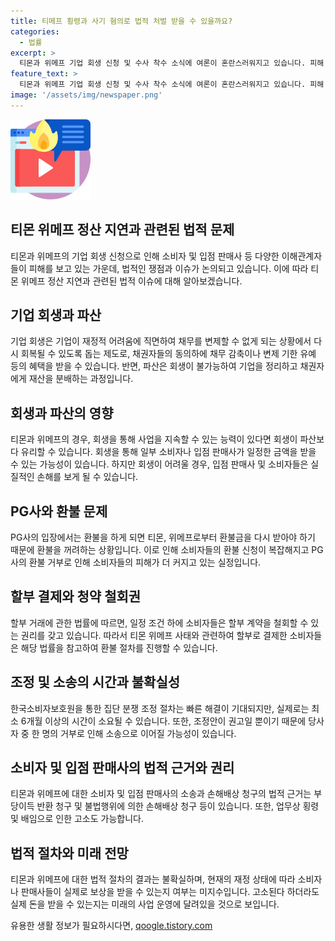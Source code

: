 ```yaml
---
title: 티메프 횡령과 사기 혐의로 법적 처벌 받을 수 있을까요?
categories:
  - 법률
excerpt: >
  티몬과 위메프 기업 회생 신청 및 수사 착수 소식에 여론이 혼란스러워지고 있습니다. 피해 소비자들은 환불 및 취소에 관한 권리를 행사할 수 있지만, PG사와의 거래로 인해 환불 절차가 복잡해지고 있습니다. 피해 소비자들을 위한 조정 절차도 예상보다 오랜 시간이 걸릴 것으로 보입니다. 또한, 입점 판매사들도 큰 피해를 입었으며, 소송으로 인해 법적 근거를 찾고 있는 상황입니다. 이에 대한 법적 해결이 오랜 시간이 걸릴 것으로 예상되고 있습니다.
feature_text: >
  티몬과 위메프 기업 회생 신청 및 수사 착수 소식에 여론이 혼란스러워지고 있습니다. 피해 소비자들은 환불 및 취소에 관한 권리를 행사할 수 있지만, PG사와의 거래로 인해 환불 절차가 복잡해지고 있습니다. 피해 소비자들을 위한 조정 절차도 예상보다 오랜 시간이 걸릴 것으로 보입니다. 또한, 입점 판매사들도 큰 피해를 입었으며, 소송으로 인해 법적 근거를 찾고 있는 상황입니다. 이에 대한 법적 해결이 오랜 시간이 걸릴 것으로 예상되고 있습니다.
image: '/assets/img/newspaper.png'
---
```


<p><img src="/assets/img/news.png" alt="rentncar 속보" /></p>

<h2 data-ke-size="size26">티몬 위메프 정산 지연과 관련된 법적 문제</h2>

<p data-ke-size="size16">티몬과 위메프의 기업 회생 신청으로 인해 소비자 및 입점 판매사 등 다양한 이해관계자들이 피해를 보고 있는 가운데, 법적인 쟁점과 이슈가 논의되고 있습니다. 이에 따라 티몬 위메프 정산 지연과 관련된 법적 이슈에 대해 알아보겠습니다.</p>

<h2 data-ke-size="size26">기업 회생과 파산</h2>

<p data-ke-size="size16">기업 회생은 기업이 재정적 어려움에 직면하여 채무를 변제할 수 없게 되는 상황에서 다시 회복될 수 있도록 돕는 제도로, 채권자들의 동의하에 채무 감축이나 변제 기한 유예 등의 혜택을 받을 수 있습니다. 반면, 파산은 회생이 불가능하여 기업을 정리하고 채권자에게 재산을 분배하는 과정입니다.</p>

<h2 data-ke-size="size26">회생과 파산의 영향</h2>

<p data-ke-size="size16">티몬과 위메프의 경우, 회생을 통해 사업을 지속할 수 있는 능력이 있다면 회생이 파산보다 유리할 수 있습니다. 회생을 통해 일부 소비자나 입점 판매사가 일정한 금액을 받을 수 있는 가능성이 있습니다. 하지만 회생이 어려울 경우, 입점 판매사 및 소비자들은 실질적인 손해를 보게 될 수 있습니다.</p>

<h2 data-ke-size="size26">PG사와 환불 문제</h2>

<p data-ke-size="size16">PG사의 입장에서는 환불을 하게 되면 티몬, 위메프로부터 환불금을 다시 받아야 하기 때문에 환불을 꺼려하는 상황입니다. 이로 인해 소비자들의 환불 신청이 복잡해지고 PG사의 환불 거부로 인해 소비자들의 피해가 더 커지고 있는 실정입니다.</p>

<h2 data-ke-size="size26">할부 결제와 청약 철회권</h2>

<p data-ke-size="size16">할부 거래에 관한 법률에 따르면, 일정 조건 하에 소비자들은 할부 계약을 철회할 수 있는 권리를 갖고 있습니다. 따라서 티몬 위메프 사태와 관련하여 할부로 결제한 소비자들은 해당 법률을 참고하여 환불 절차를 진행할 수 있습니다.</p>

<h2 data-ke-size="size26">조정 및 소송의 시간과 불확실성</h2>

<p data-ke-size="size16">한국소비자보호원을 통한 집단 분쟁 조정 절차는 빠른 해결이 기대되지만, 실제로는 최소 6개월 이상의 시간이 소요될 수 있습니다. 또한, 조정안이 권고일 뿐이기 때문에 당사자 중 한 명의 거부로 인해 소송으로 이어질 가능성이 있습니다.</p>

<h2 data-ke-size="size26">소비자 및 입점 판매사의 법적 근거와 권리</h2>

<p data-ke-size="size16">티몬과 위메프에 대한 소비자 및 입점 판매사의 소송과 손해배상 청구의 법적 근거는 부당이득 반환 청구 및 불법행위에 의한 손해배상 청구 등이 있습니다. 또한, 업무상 횡령 및 배임으로 인한 고소도 가능합니다.</p>

<h2 data-ke-size="size26">법적 절차와 미래 전망</h2>

<p data-ke-size="size16">티몬과 위메프에 대한 법적 절차의 결과는 불확실하며, 현재의 재정 상태에 따라 소비자나 판매사들이 실제로 보상을 받을 수 있는지 여부는 미지수입니다. 고소된다 하더라도 실제 돈을 받을 수 있는지는 미래의 사업 운영에 달려있을 것으로 보입니다.</p>
유용한 생활 정보가 필요하시다면, <a href="https://qoogle.tistory.com" rel="dofollow">qoogle.tistory.com</a>


